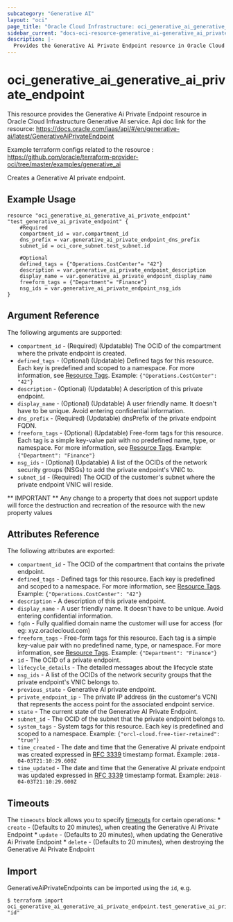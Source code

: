 ```yaml
---
subcategory: "Generative AI"
layout: "oci"
page_title: "Oracle Cloud Infrastructure: oci_generative_ai_generative_ai_private_endpoint"
sidebar_current: "docs-oci-resource-generative_ai-generative_ai_private_endpoint"
description: |-
  Provides the Generative Ai Private Endpoint resource in Oracle Cloud Infrastructure Generative AI service
---
```


# oci_generative_ai_generative_ai_private_endpoint
This resource provides the Generative Ai Private Endpoint resource in Oracle Cloud Infrastructure Generative AI service.
Api doc link for the resource: https://docs.oracle.com/iaas/api/#/en/generative-ai/latest/GenerativeAiPrivateEndpoint

Example terraform configs related to the resource : https://github.com/oracle/terraform-provider-oci/tree/master/examples/generative_ai

Creates a Generative AI private endpoint.


## Example Usage

```hcl
resource "oci_generative_ai_generative_ai_private_endpoint" "test_generative_ai_private_endpoint" {
	#Required
	compartment_id = var.compartment_id
	dns_prefix = var.generative_ai_private_endpoint_dns_prefix
	subnet_id = oci_core_subnet.test_subnet.id

	#Optional
	defined_tags = {"Operations.CostCenter"= "42"}
	description = var.generative_ai_private_endpoint_description
	display_name = var.generative_ai_private_endpoint_display_name
	freeform_tags = {"Department"= "Finance"}
	nsg_ids = var.generative_ai_private_endpoint_nsg_ids
}
```

## Argument Reference

The following arguments are supported:

* `compartment_id` - (Required) (Updatable) The OCID of the compartment where the private endpoint is created. 
* `defined_tags` - (Optional) (Updatable) Defined tags for this resource. Each key is predefined and scoped to a namespace. For more information, see [Resource Tags](https://docs.cloud.oracle.com/iaas/Content/General/Concepts/resourcetags.htm).  Example: `{"Operations.CostCenter": "42"}` 
* `description` - (Optional) (Updatable) A description of this private endpoint. 
* `display_name` - (Optional) (Updatable) A user friendly name. It doesn't have to be unique. Avoid entering confidential information. 
* `dns_prefix` - (Required) (Updatable) dnsPrefix of the private endpoint FQDN. 
* `freeform_tags` - (Optional) (Updatable) Free-form tags for this resource. Each tag is a simple key-value pair with no predefined name, type, or namespace. For more information, see [Resource Tags](https://docs.cloud.oracle.com/iaas/Content/General/Concepts/resourcetags.htm).  Example: `{"Department": "Finance"}` 
* `nsg_ids` - (Optional) (Updatable) A list of the OCIDs of the network security groups (NSGs) to add the private endpoint's VNIC to. 
* `subnet_id` - (Required) The OCID of the customer's subnet where the private endpoint VNIC will reside. 


** IMPORTANT **
Any change to a property that does not support update will force the destruction and recreation of the resource with the new property values

## Attributes Reference

The following attributes are exported:

* `compartment_id` - The OCID of the compartment that contains the private endpoint. 
* `defined_tags` - Defined tags for this resource. Each key is predefined and scoped to a namespace. For more information, see [Resource Tags](https://docs.cloud.oracle.com/iaas/Content/General/Concepts/resourcetags.htm).  Example: `{"Operations.CostCenter": "42"}` 
* `description` - A description of this private endpoint. 
* `display_name` - A user friendly name. It doesn't have to be unique. Avoid entering confidential information. 
* `fqdn` - Fully qualified domain name the customer will use for access (for eg: xyz.oraclecloud.com) 
* `freeform_tags` - Free-form tags for this resource. Each tag is a simple key-value pair with no predefined name, type, or namespace. For more information, see [Resource Tags](https://docs.cloud.oracle.com/iaas/Content/General/Concepts/resourcetags.htm).  Example: `{"Department": "Finance"}` 
* `id` - The OCID of a private endpoint. 
* `lifecycle_details` - The detailed messages about the lifecycle state 
* `nsg_ids` - A list of the OCIDs of the network security groups that the private endpoint's VNIC belongs to. 
* `previous_state` - Generative AI private endpoint. 
* `private_endpoint_ip` - The private IP address (in the customer's VCN) that represents the access point for the associated endpoint service. 
* `state` - The current state of the Generative AI Private Endpoint. 
* `subnet_id` - The OCID of the subnet that the private endpoint belongs to. 
* `system_tags` - System tags for this resource. Each key is predefined and scoped to a namespace.  Example: `{"orcl-cloud.free-tier-retained": "true"}` 
* `time_created` - The date and time that the Generative AI private endpoint was created expressed in [RFC 3339](https://tools.ietf.org/html/rfc3339) timestamp format. Example: `2018-04-03T21:10:29.600Z` 
* `time_updated` - The date and time that the Generative AI private endpoint was updated expressed in [RFC 3339](https://tools.ietf.org/html/rfc3339) timestamp format. Example: `2018-04-03T21:10:29.600Z` 

## Timeouts

The `timeouts` block allows you to specify [timeouts](https://registry.terraform.io/providers/oracle/oci/latest/docs/guides/changing_timeouts) for certain operations:
	* `create` - (Defaults to 20 minutes), when creating the Generative Ai Private Endpoint
	* `update` - (Defaults to 20 minutes), when updating the Generative Ai Private Endpoint
	* `delete` - (Defaults to 20 minutes), when destroying the Generative Ai Private Endpoint


## Import

GenerativeAiPrivateEndpoints can be imported using the `id`, e.g.

```
$ terraform import oci_generative_ai_generative_ai_private_endpoint.test_generative_ai_private_endpoint "id"
```

